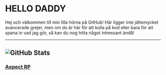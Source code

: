 #  HELLO DADDY 

Hej och välkommen till min lilla hörna på GitHub! Här ligger inte jättemycket avancerade grejer, men om du är här för att kolla på kod eller bara för att spana in vad jag gör, så kan du nog hitta något intressant ändå!

---
![GitHub Stats](https://github-readme-stats.vercel.app/api?username=nassel561&show_icons=true&count_private=true&theme=radical)
---

### [Aspect RP](https://aspectrp.se)
